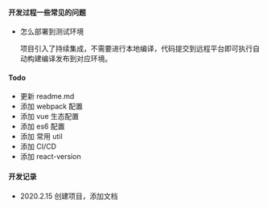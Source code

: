 #### 开发过程一些常见的问题
- 怎么部署到测试环境

    项目引入了持续集成，不需要进行本地编译，代码提交到远程平台即可执行自动构建编译发布到对应环境。

#### Todo
- 更新 readme.md
- 添加 webpack 配置
- 添加 vue 生态配置
- 添加 es6 配置
- 添加 常用 util
- 添加 CI/CD
- 添加 react-version

#### 开发记录
- 2020.2.15 创建项目，添加文档
